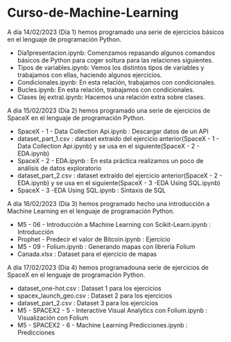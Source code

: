 # Curso-de-Machine-Learning

A día 14/02/2023 (Día 1) hemos programado una serie de ejercicios básicos en el lenguaje de programación Python.

- Día1presentacion.ipynb: Comenzamos repasando algunos comandos básicos de Python para coger soltura para las relaciones siguientes.
- Tipos de variables.ipynb: Vemos los distintos tipos de variables y trabajamos con ellas, haciendo algunos ejercicios.
- Condicionales.ipynb: En esta relación, trabajamos con condicionales.
- Bucles.ipynb: En esta relación, trabajamos con condicionales.
- Clases (ej extra).ipynb: Hacemos una relación extra sobre clases.



A día 15/02/2023 (Día 2) hemos programado una serie de ejercicios de SpaceX en el lenguaje de programación Python.

- SpaceX - 1 - Data Collection Api.ipynb : Descargar datos de un API
- dataset_part_1.csv : dataset extraído del ejercicio anterior(SpaceX - 1 - Data Collection Api.ipynb) y se usa en el siguiente(SpaceX - 2 - EDA.ipynb)
- SpaceX - 2 - EDA.ipynb : En esta práctica realizamos un poco de análisis de datos exploratorio
- dataset_part_2.csv : dataset extraído del ejercicio anterior(SpaceX - 2 - EDA.ipynb) y se usa en el siguiente(SpaceX - 3 -EDA Using SQL.ipynb)
- SpaceX - 3 -EDA Using SQL.ipynb : Sintaxis de SQL


A día 16/02/2023 (Día 3) hemos programado hecho una introducción a Machine Learning en el lenguaje de programación Python.

- M5 - 06 - Introducción a Machine Learning con Scikit-Learn.ipynb : Introducción
- Prophet - Predecir el valor de Bitcoin.ipynb : Ejercicio
- M5 - 09 - Folium.ipynb : Generando mapas con librería Folium
- Canada.xlsx : Dataset para el ejercicio de mapas


A día 17/02/2023 (Día 4) hemos programadouna serie de ejercicios de SpaceX en el lenguaje de programación Python.

- dataset_one-hot.csv : Dataset 1 para los ejercicios
- spacex_launch_geo.csv : Dataset 2 para los ejercicios
- dataset_part_2.csv : Dataset 3 para los ejercicios
- M5 - SPACEX2 - 5 - Interactive Visual Analytics con Folium.ipynb : Visualización con Folium
- M5 - SPACEX2 - 6 - Machine Learning Predicciones.ipynb : Predicciones 



